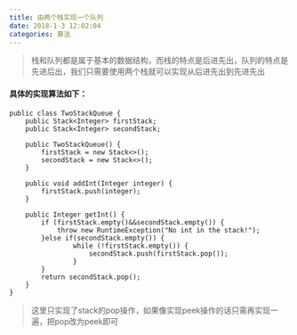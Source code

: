 ```yaml
---
title: 由两个栈实现一个队列
date: 2018-1-3 12:02:04
categories: 算法
---
```


> 栈和队列都是属于基本的数据结构，而栈的特点是后进先出，队列的特点是先进后出，我们只需要使用两个栈就可以实现从后进先出到先进先出

#### 具体的实现算法如下：

```
public class TwoStackQueue {
    public Stack<Integer> firstStack;
    public Stack<Integer> secondStack;

    public TwoStackQueue() {
        firstStack = new Stack<>();
        secondStack = new Stack<>();
    }

    public void addInt(Integer integer) {
        firstStack.push(integer);
    }

    public Integer getInt() {
        if (firstStack.empty()&&secondStack.empty()) {
            throw new RuntimeException("No int in the stack!");
        }else if(secondStack.empty()) {
                while (!firstStack.empty()) {
                    secondStack.push(firstStack.pop());
                }
        }
        return secondStack.pop();
    }
}
```

> 这里只实现了stack的pop操作，如果像实现peek操作的话只需再实现一遍，把pop改为peek即可
